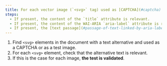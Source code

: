 ```yaml
---
title: For each vector image (`<svg>` tag) used as [CAPTCHA](#captcha) or as [test image](#test-image), having a [text alternative](#text-alternative-image), is this alternative relevant?
steps:
  - If present, the content of the `title` attribute is relevant.
  - If present, the content of the WAI-ARIA `aria-label` attribute is relevant.
  - If present, the [text passage](#passage-of-text-linked-by-aria-labelledby-or-aria-describedby) associated via the `aria-labelledby` WAI-ARIA attribute is relevant.
---
```


1. Find `<svg>` elements in the document with a text alternative and used as a CAPTCHA or as a test image.
2. For each `<svg>` element, check that the alternative text is relevant.
3. If this is the case for each image, **the test is validated**.
